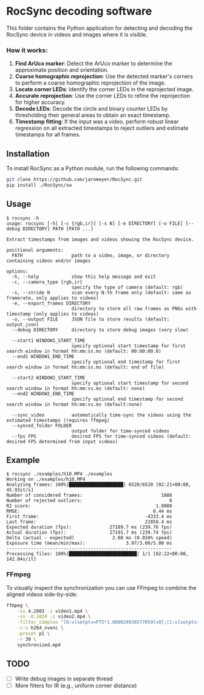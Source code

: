 # RocSync decoding software

This folder contains the Python application for detecting and decoding the RocSync device in videos and images where it is visible.

### How it works:

1. **Find ArUco marker**: Detect the ArUco marker to determine the approximate position and orientation.
2. **Coarse homographic reprojection**: Use the detected marker's corners to perform a coarse homographic reprojection of the image.
3. **Locate corner LEDs**: Identify the corner LEDs in the reprojected image.
4. **Accurate reprojection**: Use the corner LEDs to refine the reprojection for higher accuracy.
5. **Decode LEDs**: Decode the circle and binary counter LEDs by thresholding their general areas to obtain an exact timestamp.
6. **Timestamp fitting**: If the input was a video, perform robust linear regression on all extracted timestamps to reject outliers and estimate timestamps for all frames.

## Installation
To install RocSync as a Python module, run the following commands:

```bash
git clone https://github.com/jaromeyer/RocSync.git
pip install ./RocSync/sw
```

## Usage
```
$ rocsync -h
usage: rocsync [-h] [-c {rgb,ir}] [-s N] [-e DIRECTORY] [-o FILE] [--debug DIRECTORY] PATH [PATH ...]

Extract timestamps from images and videos showing the RocSync device.

positional arguments:
  PATH                  path to a video, image, or directory containing videos and/or images

options:
  -h, --help            show this help message and exit
  -c, --camera_type {rgb,ir}
                        specify the type of camera (default: rgb)
  -s, --stride N        scan every N-th frame only (default: same as framerate, only applies to videos)
  -e, --export_frames DIRECTORY
                        directory to store all raw frames as PNGs with timestamp (only applies to videos)
  -o, --output FILE     JSON file to store results (default: output.json)
  --debug DIRECTORY     directory to store debug images (very slow)

  --start1 WINDOW1_START_TIME 
                        specify optional start timestamp for first search window in format hh:mm:ss.ms (default: 00:00:00.0)
  --end1 WINDOW1_END_TIME 
                        specify optional end timestamp for first search window in format hh:mm:ss.ms (default: end of file)

  --start2 WINDOW2_START_TIME 
                        specify optional start timestamp for second search window in format hh:mm:ss.ms (default: none)
  --end2 WINDOW2_END_TIME 
                        specify optional end timestamp for second search window in format hh:mm:ss.ms (default:none)

  --sync_video          automatically time-sync the videos using the estimated timestamps (requires ffmpeg)
  --synced_folder FOLDER 
                        output folder for time-synced videos
  --fps FPS             desired FPS for time-synced videos (default: desired FPS determined from input videos)
  ```


## Example
```
$ rocsync ./examples/h10.MP4 ./examples
Working on ./examples/h10.MP4
Analyzing frames: 100%|████████████████████| 6520/6520 [02:21<00:00, 45.93it/s]
Number of considered frames:                             1888
Number of rejected outliers:                                0
R2 score:                                              1.0000
RMSE:                                                 0.44 ms
First frame:                                       -4333.4 ms
Last frame:                                        22858.4 ms
Expected duration (fps):              27189.7 ms (239.76 fps)
Actual duration (fps):                27191.7 ms (239.74 fps)
Delta (actual - expected)              2.08 ms (0.010% speed)
Exposure time (mean/min/max):               3.97/3.00/5.00 ms
-------------------------------------------------------------
Processing files: 100%|█████████████████████████| 1/1 [02:22<00:00, 142.04s/it]
```

### FFmpeg
To visually inspect the synchronization you can use FFmpeg to combine the aligned videos side-by-side:
```bash
ffmpeg \
	-ss 4.2803 -i video1.mp4 \
	-ss -8.1024 -i video2.mp4 \
	-filter_complex "[0:v]setpts=PTS*1.000020938577059[v0];[1:v]setpts=PTS*1.000083866934668[v1];[v0][v1]hstack=inputs=2" \
	-c:v h264_nvenc \
	-preset p1 \
	-r 30 \
	synchronized.mp4
```

## TODO
- [ ] Write debug images in separate thread
- [ ] More filters for IR (e.g., uniform corner distance)